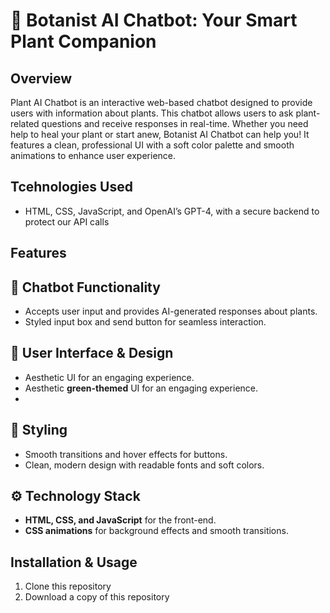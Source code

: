# 🌱 **Botanist AI Chatbot: Your Smart Plant Companion**
## Overview  
Plant AI Chatbot is an interactive web-based chatbot designed to provide users with information about plants. This chatbot allows users to ask plant-related questions and receive responses in real-time. Whether you need help to heal your plant or start anew, Botanist AI Chatbot can help you! It features a clean, professional UI with a soft color palette and smooth animations to enhance user experience.

## Tcehnologies Used 
- HTML, CSS, JavaScript, and OpenAI’s GPT-4, with a secure backend to protect our API calls
## Features  
## 🌿 **Chatbot Functionality**  
- Accepts user input and provides AI-generated responses about plants.  
- Styled input box and send button for seamless interaction.  

## 🍃 **User Interface & Design**  
- Aesthetic UI for an engaging experience.
- Aesthetic **green-themed** UI for an engaging experience.
- 
## 🎨 **Styling**  
- Smooth transitions and hover effects for buttons.  
- Clean, modern design with readable fonts and soft colors.  

## ⚙️ **Technology Stack**  
- **HTML, CSS, and JavaScript** for the front-end.  
- **CSS animations** for background effects and smooth transitions.  

## Installation & Usage  
1. Clone this repository
2. Download a copy of this repository 
